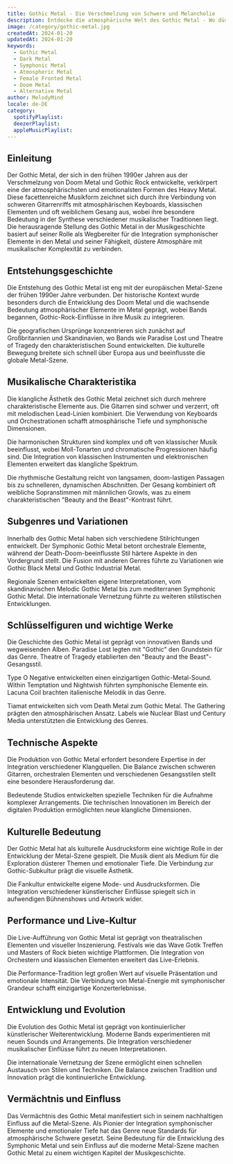 ```yaml
---
title: Gothic Metal - Die Verschmelzung von Schwere und Melancholie
description: Entdecke die atmosphärische Welt des Gothic Metal - Wo düstere Atmosphäre auf kraftvolle Gitarren trifft
image: /category/gothic-metal.jpg
createdAt: 2024-01-20
updatedAt: 2024-01-20
keywords:
  - Gothic Metal
  - Dark Metal
  - Symphonic Metal
  - Atmospheric Metal
  - Female Fronted Metal
  - Doom Metal
  - Alternative Metal
author: MelodyMind
locale: de-DE
category:
  spotifyPlaylist: 
  deezerPlaylist: 
  appleMusicPlaylist: 
---
```


## Einleitung

Der Gothic Metal, der sich in den frühen 1990er Jahren aus der Verschmelzung von Doom Metal und Gothic Rock entwickelte, verkörpert eine der atmosphärischsten und emotionalsten Formen des Heavy Metal. Diese facettenreiche Musikform zeichnet sich durch ihre Verbindung von schweren Gitarrenriffs mit atmosphärischen Keyboards, klassischen Elementen und oft weiblichem Gesang aus, wobei ihre besondere Bedeutung in der Synthese verschiedener musikalischer Traditionen liegt. Die herausragende Stellung des Gothic Metal in der Musikgeschichte basiert auf seiner Rolle als Wegbereiter für die Integration symphonischer Elemente in den Metal und seiner Fähigkeit, düstere Atmosphäre mit musikalischer Komplexität zu verbinden.

## Entstehungsgeschichte

Die Entstehung des Gothic Metal ist eng mit der europäischen Metal-Szene der frühen 1990er Jahre verbunden. Der historische Kontext wurde besonders durch die Entwicklung des Doom Metal und die wachsende Bedeutung atmosphärischer Elemente im Metal geprägt, wobei Bands begannen, Gothic-Rock-Einflüsse in ihre Musik zu integrieren.

Die geografischen Ursprünge konzentrieren sich zunächst auf Großbritannien und Skandinavien, wo Bands wie Paradise Lost und Theatre of Tragedy den charakteristischen Sound entwickelten. Die kulturelle Bewegung breitete sich schnell über Europa aus und beeinflusste die globale Metal-Szene.

## Musikalische Charakteristika

Die klangliche Ästhetik des Gothic Metal zeichnet sich durch mehrere charakteristische Elemente aus. Die Gitarren sind schwer und verzerrt, oft mit melodischen Lead-Linien kombiniert. Die Verwendung von Keyboards und Orchestrationen schafft atmosphärische Tiefe und symphonische Dimensionen.

Die harmonischen Strukturen sind komplex und oft von klassischer Musik beeinflusst, wobei Moll-Tonarten und chromatische Progressionen häufig sind. Die Integration von klassischen Instrumenten und elektronischen Elementen erweitert das klangliche Spektrum.

Die rhythmische Gestaltung reicht von langsamen, doom-lastigen Passagen bis zu schnelleren, dynamischen Abschnitten. Der Gesang kombiniert oft weibliche Sopranstimmen mit männlichen Growls, was zu einem charakteristischen "Beauty and the Beast"-Kontrast führt.

## Subgenres und Variationen

Innerhalb des Gothic Metal haben sich verschiedene Stilrichtungen entwickelt. Der Symphonic Gothic Metal betont orchestrale Elemente, während der Death-Doom-beeinflusste Stil härtere Aspekte in den Vordergrund stellt. Die Fusion mit anderen Genres führte zu Variationen wie Gothic Black Metal und Gothic Industrial Metal.

Regionale Szenen entwickelten eigene Interpretationen, vom skandinavischen Melodic Gothic Metal bis zum mediterranen Symphonic Gothic Metal. Die internationale Vernetzung führte zu weiteren stilistischen Entwicklungen.

## Schlüsselfiguren und wichtige Werke

Die Geschichte des Gothic Metal ist geprägt von innovativen Bands und wegweisenden Alben. Paradise Lost legten mit "Gothic" den Grundstein für das Genre. Theatre of Tragedy etablierten den "Beauty and the Beast"-Gesangsstil.

Type O Negative entwickelten einen einzigartigen Gothic-Metal-Sound. Within Temptation und Nightwish führten symphonische Elemente ein. Lacuna Coil brachten italienische Melodik in das Genre.

Tiamat entwickelten sich vom Death Metal zum Gothic Metal. The Gathering prägten den atmosphärischen Ansatz. Labels wie Nuclear Blast und Century Media unterstützten die Entwicklung des Genres.

## Technische Aspekte

Die Produktion von Gothic Metal erfordert besondere Expertise in der Integration verschiedener Klangquellen. Die Balance zwischen schweren Gitarren, orchestralen Elementen und verschiedenen Gesangsstilen stellt eine besondere Herausforderung dar.

Bedeutende Studios entwickelten spezielle Techniken für die Aufnahme komplexer Arrangements. Die technischen Innovationen im Bereich der digitalen Produktion ermöglichten neue klangliche Dimensionen.

## Kulturelle Bedeutung

Der Gothic Metal hat als kulturelle Ausdrucksform eine wichtige Rolle in der Entwicklung der Metal-Szene gespielt. Die Musik dient als Medium für die Exploration düsterer Themen und emotionaler Tiefe. Die Verbindung zur Gothic-Subkultur prägt die visuelle Ästhetik.

Die Fankultur entwickelte eigene Mode- und Ausdrucksformen. Die Integration verschiedener künstlerischer Einflüsse spiegelt sich in aufwendigen Bühnenshows und Artwork wider.

## Performance und Live-Kultur

Die Live-Aufführung von Gothic Metal ist geprägt von theatralischen Elementen und visueller Inszenierung. Festivals wie das Wave Gotik Treffen und Masters of Rock bieten wichtige Plattformen. Die Integration von Orchestern und klassischen Elementen erweitert das Live-Erlebnis.

Die Performance-Tradition legt großen Wert auf visuelle Präsentation und emotionale Intensität. Die Verbindung von Metal-Energie mit symphonischer Grandeur schafft einzigartige Konzerterlebnisse.

## Entwicklung und Evolution

Die Evolution des Gothic Metal ist geprägt von kontinuierlicher künstlerischer Weiterentwicklung. Moderne Bands experimentieren mit neuen Sounds und Arrangements. Die Integration verschiedener musikalischer Einflüsse führt zu neuen Interpretationen.

Die internationale Vernetzung der Szene ermöglicht einen schnellen Austausch von Stilen und Techniken. Die Balance zwischen Tradition und Innovation prägt die kontinuierliche Entwicklung.

## Vermächtnis und Einfluss

Das Vermächtnis des Gothic Metal manifestiert sich in seinem nachhaltigen Einfluss auf die Metal-Szene. Als Pionier der Integration symphonischer Elemente und emotionaler Tiefe hat das Genre neue Standards für atmosphärische Schwere gesetzt. Seine Bedeutung für die Entwicklung des Symphonic Metal und sein Einfluss auf die moderne Metal-Szene machen Gothic Metal zu einem wichtigen Kapitel der Musikgeschichte.
